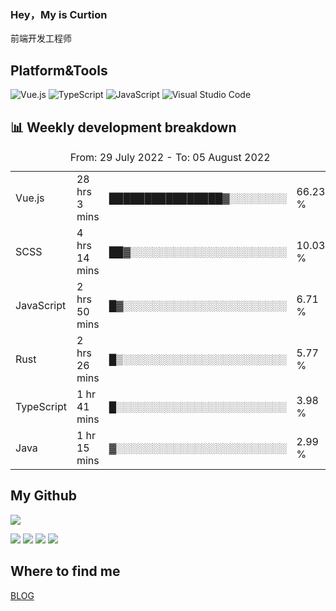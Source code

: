 ### Hey，My is Curtion
前端开发工程师
## Platform&Tools

![Vue.js](https://img.shields.io/badge/-Vue.js-4FC08D?style=flat-square&logo=Vue.js&logoColor=white)
![TypeScript](https://img.shields.io/badge/-TypeScript-007ACC?style=flat-square&logo=typescript&logoColor=white)
![JavaScript](https://img.shields.io/badge/-JavaScript-F7DF1E?style=flat-square&logo=javascript&logoColor=black)
![Visual Studio Code](https://img.shields.io/badge/-VSCode-007ACC?style=flat-square&logo=Visual-Studio-Code&logoColor=white)

## 📊 Weekly development breakdown

<!--START_SECTION:waka-->

<table><caption>From: 29 July 2022 - To: 05 August 2022</caption><tr><td>Vue.js</td><td>28 hrs 3 mins</td><td>████████████████▓░░░░░░░░</td><td>66.23 %</td></tr><tr><td>SCSS</td><td>4 hrs 14 mins</td><td>██▓░░░░░░░░░░░░░░░░░░░░░░</td><td>10.03 %</td></tr><tr><td>JavaScript</td><td>2 hrs 50 mins</td><td>█▓░░░░░░░░░░░░░░░░░░░░░░░</td><td>6.71 %</td></tr><tr><td>Rust</td><td>2 hrs 26 mins</td><td>█▒░░░░░░░░░░░░░░░░░░░░░░░</td><td>5.77 %</td></tr><tr><td>TypeScript</td><td>1 hr 41 mins</td><td>█░░░░░░░░░░░░░░░░░░░░░░░░</td><td>3.98 %</td></tr><tr><td>Java</td><td>1 hr 15 mins</td><td>▓░░░░░░░░░░░░░░░░░░░░░░░░</td><td>2.99 %</td></tr></table>

<!--END_SECTION:waka-->

## My Github

![](http://github-profile-summary-cards.vercel.app/api/cards/profile-details?username=curtion&theme=nord_bright)

![](http://github-profile-summary-cards.vercel.app/api/cards/stats?username=curtion&theme=nord_bright)
![](http://github-profile-summary-cards.vercel.app/api/cards/productive-time?username=curtion&theme=nord_bright&utcOffset=8)
![](http://github-profile-summary-cards.vercel.app/api/cards/repos-per-language?username=curtion&theme=nord_bright)
![](http://github-profile-summary-cards.vercel.app/api/cards/most-commit-language?username=curtion&theme=nord_bright)

## Where to find me

[BLOG](https://blog.3gxk.net)
